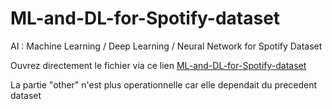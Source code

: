 # ML-and-DL-for-Spotify-dataset
AI : Machine Learning / Deep Learning / Neural Network for Spotify Dataset

Ouvrez directement le fichier via ce lien [ML-and-DL-for-Spotify-dataset](Spotify.ipynb)

La partie "other" n'est plus operationnelle car elle dependait du precedent dataset
